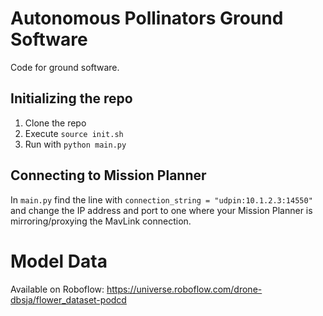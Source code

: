 # Autonomous Pollinators Ground Software
Code for ground software.

## Initializing the repo
1. Clone the repo
2. Execute `source init.sh`
3. Run with `python main.py`

## Connecting to Mission Planner
In `main.py` find the line with `connection_string = "udpin:10.1.2.3:14550"` and 
change the IP address and port to one where your Mission Planner is mirroring/proxying
the MavLink connection.

# Model Data
Available on Roboflow: https://universe.roboflow.com/drone-dbsja/flower_dataset-podcd
